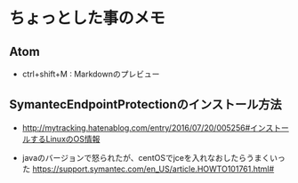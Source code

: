 # ちょっとした事のメモ

## Atom

- ctrl+shift+M : Markdownのプレビュー

## SymantecEndpointProtectionのインストール方法

- http://mytracking.hatenablog.com/entry/2016/07/20/005256#インストールするLinuxのOS情報

- javaのバージョンで怒られたが、centOSでjceを入れなおしたらうまくいった https://support.symantec.com/en_US/article.HOWTO101761.html#
